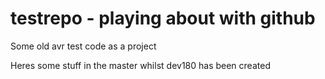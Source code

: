 # testrepo - playing about with github
Some old avr test code as a project


Heres some stuff in the master whilst dev180 has been created
